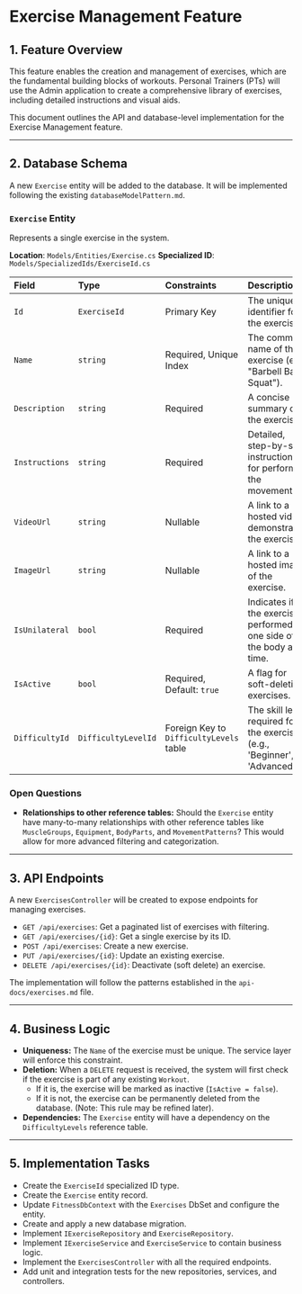 # Exercise Management Feature

## 1. Feature Overview

This feature enables the creation and management of exercises, which are the fundamental building blocks of workouts. Personal Trainers (PTs) will use the Admin application to create a comprehensive library of exercises, including detailed instructions and visual aids.

This document outlines the API and database-level implementation for the Exercise Management feature.

---

## 2. Database Schema

A new `Exercise` entity will be added to the database. It will be implemented following the existing `databaseModelPattern.md`.

### `Exercise` Entity

Represents a single exercise in the system.

**Location**: `Models/Entities/Exercise.cs`
**Specialized ID**: `Models/SpecializedIds/ExerciseId.cs`

| Field          | Type             | Constraints                               | Description                                                                 |
| :------------- | :--------------- | :---------------------------------------- | :-------------------------------------------------------------------------- |
| `Id`           | `ExerciseId`     | Primary Key                               | The unique identifier for the exercise.                                     |
| `Name`         | `string`         | Required, Unique Index                    | The common name of the exercise (e.g., "Barbell Back Squat").               |
| `Description`  | `string`         | Required                                  | A concise summary of the exercise.                                          |
| `Instructions` | `string`         | Required                                  | Detailed, step-by-step instructions for performing the movement.            |
| `VideoUrl`     | `string`         | Nullable                                  | A link to a hosted video demonstrating the exercise.                        |
| `ImageUrl`     | `string`         | Nullable                                  | A link to a hosted image of the exercise.                                   |
| `IsUnilateral` | `bool`           | Required                                  | Indicates if the exercise is performed on one side of the body at a time.   |
| `IsActive`     | `bool`           | Required, Default: `true`                 | A flag for soft-deleting exercises.                                         |
| `DifficultyId` | `DifficultyLevelId` | Foreign Key to `DifficultyLevels` table | The skill level required for the exercise (e.g., 'Beginner', 'Advanced').   |

### Open Questions

- **Relationships to other reference tables:** Should the `Exercise` entity have many-to-many relationships with other reference tables like `MuscleGroups`, `Equipment`, `BodyParts`, and `MovementPatterns`? This would allow for more advanced filtering and categorization.

---

## 3. API Endpoints

A new `ExercisesController` will be created to expose endpoints for managing exercises.

- `GET /api/exercises`: Get a paginated list of exercises with filtering.
- `GET /api/exercises/{id}`: Get a single exercise by its ID.
- `POST /api/exercises`: Create a new exercise.
- `PUT /api/exercises/{id}`: Update an existing exercise.
- `DELETE /api/exercises/{id}`: Deactivate (soft delete) an exercise.

The implementation will follow the patterns established in the `api-docs/exercises.md` file.

---

## 4. Business Logic

- **Uniqueness:** The `Name` of the exercise must be unique. The service layer will enforce this constraint.
- **Deletion:** When a `DELETE` request is received, the system will first check if the exercise is part of any existing `Workout`.
  - If it is, the exercise will be marked as inactive (`IsActive = false`).
  - If it is not, the exercise can be permanently deleted from the database. (Note: This rule may be refined later).
- **Dependencies:** The `Exercise` entity will have a dependency on the `DifficultyLevels` reference table.

---

## 5. Implementation Tasks

- Create the `ExerciseId` specialized ID type.
- Create the `Exercise` entity record.
- Update `FitnessDbContext` with the `Exercises` DbSet and configure the entity.
- Create and apply a new database migration.
- Implement `IExerciseRepository` and `ExerciseRepository`.
- Implement `IExerciseService` and `ExerciseService` to contain business logic.
- Implement the `ExercisesController` with all the required endpoints.
- Add unit and integration tests for the new repositories, services, and controllers.
